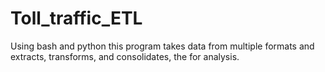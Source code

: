 # Toll_traffic_ETL
Using bash and python this program takes data from multiple formats and extracts, transforms, and consolidates, the for analysis.
